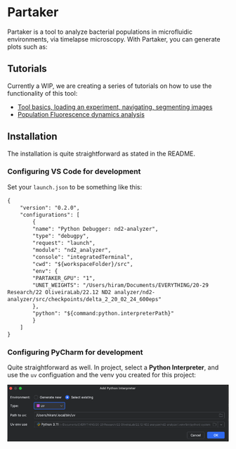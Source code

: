 # Partaker

Partaker is a tool to analyze bacterial populations in microfluidic environments, via timelapse microscopy. With Partaker, you can generate plots such as:

## Tutorials

Currently a WIP, we are creating a series of tutorials on how to use the functionality of this tool:

- [Tool basics, loading an experiment, navigating, segmenting images](tutorial_0.md)
- [Population Fluorescence dynamics analysis](tutorial_1.md)

## Installation

The installation is quite straightforward as stated in the README.

### Configuring VS Code for development

Set your `launch.json` to be something like this:
```
{
	"version": "0.2.0",
	"configurations": [
		{
		"name": "Python Debugger: nd2-analyzer",
		"type": "debugpy",
		"request": "launch",
		"module": "nd2_analyzer",
		"console": "integratedTerminal",
		"cwd": "${workspaceFolder}/src",
		"env": {
		"PARTAKER_GPU": "1",
		"UNET_WEIGHTS": "/Users/hiram/Documents/EVERYTHING/20-29 Research/22 OliveiraLab/22.12 ND2 analyzer/nd2-analyzer/src/checkpoints/delta_2_20_02_24_600eps"
		},
		"python": "${command:python.interpreterPath}"
		}
	]
}
```

### Configuring PyCharm for development

Quite straightforward as well. In project, select a **Python Interpreter**, and use the `uv` configuation and the venv you created for this project:

![uv in PyCharm](img/pycharm_uv.png)
